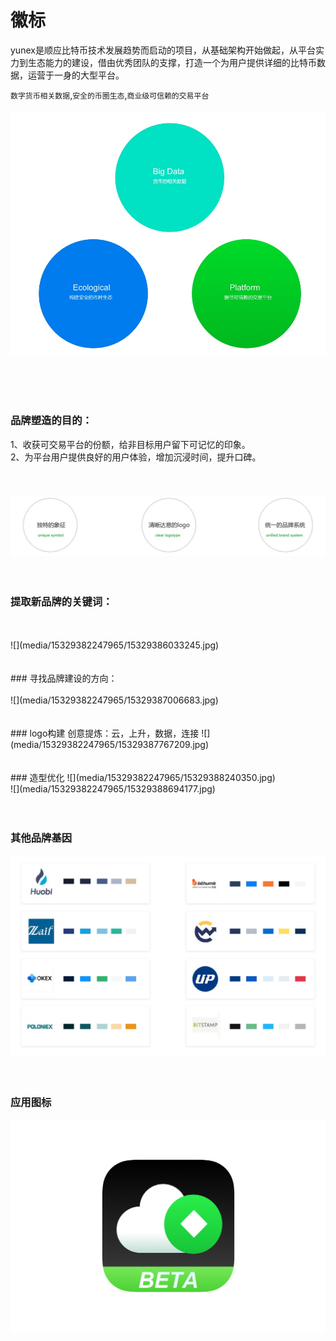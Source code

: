 # 徽标

yunex是顺应比特币技术发展趋势而启动的项目，从基础架构开始做起，从平台实力到生态能力的建设，借由优秀团队的支撑，打造一个为用户提供详细的比特币数据，运营于一身的大型平台。<br>

`数字货币相关数据`,`安全的币圈生态`,`商业级可信赖的交易平台`
<br>
<br>
![](media/15329382247965/15329384607928.jpg)

<br>
<br>
<br/>

### 品牌塑造的目的：<br>

1、收获可交易平台的份额，给非目标用户留下可记忆的印象。<br>
2、为平台用户提供良好的用户体验，增加沉浸时间，提升口碑。<br>
<br>
<br>
<br>
![](media/15329382247965/15329385450858.jpg)
<br>
<br>
<br>
### 提取新品牌的关键词：
<br>
<br>
![](media/15329382247965/15329386033245.jpg)
<br>
<br>
<br>
### 寻找品牌建设的方向：
<br>
<br>
![](media/15329382247965/15329387006683.jpg)
<br>
<br>
<br>
### logo构建
创意提炼：云，上升，数据，连接
![](media/15329382247965/15329387767209.jpg)
<br>
<br>
<br>
### 造型优化
![](media/15329382247965/15329388240350.jpg)
<br>
![](media/15329382247965/15329388694177.jpg)
<br>
<br>
<br>

### 其他品牌基因
![](media/15329382247965/15329389309252.jpg)
<br>
<br>
<br>

### 应用图标
![](media/15329382247965/2018080811120.png)


